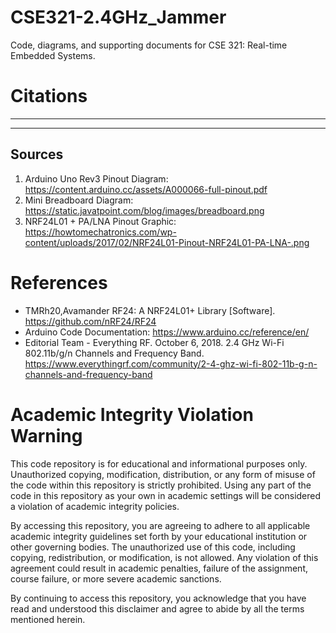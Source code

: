 # CSE321-2.4GHz_Jammer
Code, diagrams, and supporting documents for CSE 321: Real-time Embedded Systems.

# Citations
---
***
## Sources
1. Arduino Uno Rev3 Pinout Diagram: https://content.arduino.cc/assets/A000066-full-pinout.pdf
2. Mini Breadboard Diagram: https://static.javatpoint.com/blog/images/breadboard.png
3. NRF24L01 + PA/LNA Pinout Graphic: https://howtomechatronics.com/wp-content/uploads/2017/02/NRF24L01-Pinout-NRF24L01-PA-LNA-.png

# References
+ TMRh20,Avamander RF24: A NRF24L01+ Library [Software]. https://github.com/nRF24/RF24
+ Arduino Code Documentation: https://www.arduino.cc/reference/en/
+ Editorial Team - Everything RF. October 6, 2018. 2.4 GHz Wi-Fi 802.11b/g/n Channels and Frequency Band. https://www.everythingrf.com/community/2-4-ghz-wi-fi-802-11b-g-n-channels-and-frequency-band

# Academic Integrity Violation Warning

This code repository is for educational and informational purposes only. Unauthorized copying, modification, distribution,
or any form of misuse of the code within this repository is strictly prohibited. Using any part of the code in this 
repository as your own in academic settings will be considered a violation of academic integrity policies.

By accessing this repository, you are agreeing to adhere to all applicable academic integrity guidelines set forth by
your educational institution or other governing bodies. The unauthorized use of this code, including copying, redistribution,
or modification, is not allowed. Any violation of this agreement could result in academic penalties, failure of the assignment,
course failure, or more severe academic sanctions.

By continuing to access this repository, you acknowledge that you have read and understood this disclaimer and agree to abide
by all the terms mentioned herein.

